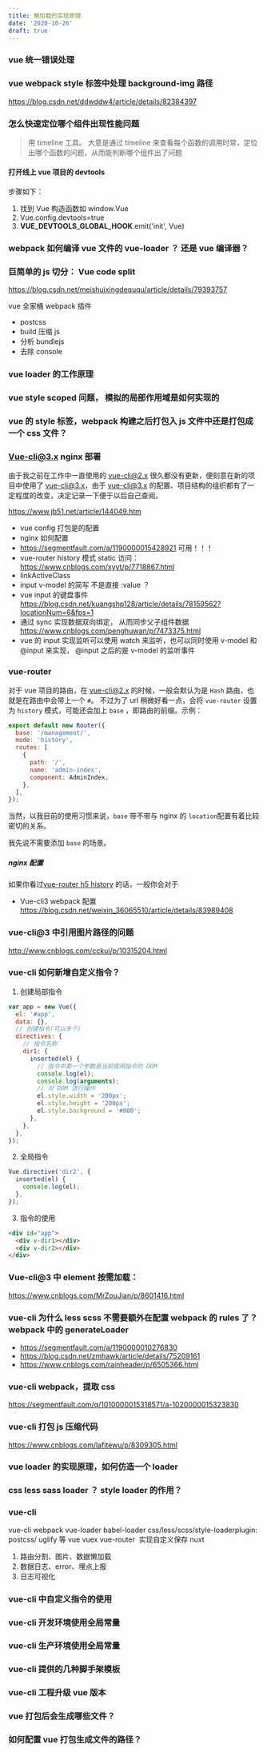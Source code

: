 ```yaml
---
title: 懒加载的实现原理
date: '2020-10-26'
draft: true
---
```


### vue 统一错误处理

### vue webpack style 标签中处理 background-img 路径

https://blog.csdn.net/ddwddw4/article/details/82384397

### 怎么快速定位哪个组件出现性能问题

> 用 timeline 工具。 大意是通过 timeline 来查看每个函数的调用时常，定位出哪个函数的问题，从而能判断哪个组件出了问题

#### 打开线上 vue 项目的 devtools

步骤如下：

1. 找到 Vue 构造函数如 window.Vue
2. Vue.config.devtools=true
3. **VUE_DEVTOOLS_GLOBAL_HOOK**.emit('init', Vue)

### webpack 如何编译 vue 文件的 vue-loader ？ 还是 vue 编译器？

### 巨简单的 js 切分： Vue code split

https://blog.csdn.net/meishuixingdeququ/article/details/79393757

vue 全家桶 webpack 插件

- postcss
- build 压缩 js
- 分析 bundlejs
- 去除 console

### vue loader 的工作原理

### vue style scoped 问题， 模拟的局部作用域是如何实现的

### vue 的 style 标签，webpack 构建之后打包入 js 文件中还是打包成一个 css 文件？

### Vue-cli@3.x nginx 部署

由于我之前在工作中一直使用的 vue-cli@2.x 很久都没有更新，便刻意在新的项目中使用了 vue-cli@3.x，由于 vue-cli@3.x 的配置、项目结构的组织都有了一定程度的改变，决定记录一下便于以后自己查阅。

https://www.jb51.net/article/144049.htm

- vue config 打包是的配置
- nginx 如何配置
- https://segmentfault.com/a/1190000015428921 可用！！！
- vue-router history 模式 static 访问： https://www.cnblogs.com/xyyt/p/7718867.html
- linkActiveClass
- input v-model 的简写 不是直接 :value ？
- vue input 的键盘事件 https://blog.csdn.net/kuangshp128/article/details/78159562?locationNum=6&fps=1
- 通过 sync 实现数据双向绑定， 从而同步父子组件数据 https://www.cnblogs.com/penghuwan/p/7473375.html
- vue 的 input 实现监听可以使用 watch 来监听，也可以同时使用 v-model 和 @input 来实现， @input 之后的是 v-model 的监听事件

### vue-router

对于 vue 项目的路由，在 vue-cli@2.x 的时候，一般会默认为是 `Hash` 路由，也就是在路由中会带上一个 `#`。 不过为了 url 稍微好看一点，会将 `vue-router` 设置为 `history` 模式，可能还会加上 `base` ，即路由的前缀。示例：

```js
export default new Router({
  base: '/management/',
  mode: 'history',
  routes: [
    {
      path: '/',
      name: 'admin-index',
      component: AdminIndex,
    },
  ],
});
```

当然，以我目前的使用习惯来说，`base` 带不带与 nginx 的 `location`配置有着比较密切的关系。

我先说不需要添加 `base` 的场景。

##### nginx 配置

如果你看过[vue-router h5 history](https://router.vuejs.org/zh/guide/essentials/history-mode.html#%E5%90%8E%E7%AB%AF%E9%85%8D%E7%BD%AE%E4%BE%8B%E5%AD%90) 的话，一般你会对于

- Vue-cli3 webpack 配置
  https://blog.csdn.net/weixin_36065510/article/details/83989408

### vue-cli@3 中引用图片路径的问题

http://www.cnblogs.com/cckui/p/10315204.html

### vue-cli 如何新增自定义指令？

1. 创建局部指令

```js
var app = new Vue({
  el: '#app',
  data: {},
  // 创建指令(可以多个)
  directives: {
    // 指令名称
    dir1: {
      inserted(el) {
        // 指令中第一个参数是当前使用指令的 DOM
        console.log(el);
        console.log(arguments);
        // 对 DOM 进行操作
        el.style.width = '200px';
        el.style.height = '200px';
        el.style.background = '#000';
      },
    },
  },
});
```

2. 全局指令

```js
Vue.directive('dir2', {
  inserted(el) {
    console.log(el);
  },
});
```

3. 指令的使用

```html
<div id="app">
  <div v-dir1></div>
  <div v-dir2></div>
</div>
```

### Vue-cli@3 中 element 按需加载：

https://www.cnblogs.com/MrZouJian/p/8601416.html

### vue-cli 为什么 less scss 不需要额外在配置 webpack 的 rules 了？webpack 中的 generateLoader

- https://segmentfault.com/a/1190000010276830
- https://blog.csdn.net/zmhawk/article/details/75209161
- https://www.cnblogs.com/rainheader/p/6505366.html

### vue-cli webpack，提取 css

https://segmentfault.com/q/1010000015318571/a-1020000015323830

### vue-cli 打包 js 压缩代码

https://www.cnblogs.com/lafitewu/p/8309305.html

### vue loader 的实现原理，如何仿造一个 loader

### css less sass loader ？ style loader 的作用？

### vue-cli

vue-cli
​webpack
​vue-loader
​babel-loader
​css/less/scss/style-loader
​plugin: postcss/ uglify 等
​vue
​vuex
​vue-router
​
实现自定义保存
​nuxt

1. 路由分割、图片、数据懒加载
2. 数据日志、error、埋点上报
3. 日志可视化

### vue-cli 中自定义指令的使用

### vue-cli 开发环境使用全局常量

### vue-cli 生产环境使用全局常量

### vue-cli 提供的几种脚手架模板

### vue-cli 工程升级 vue 版本

### vue 打包后会生成哪些文件？

### 如何配置 vue 打包生成文件的路径？
